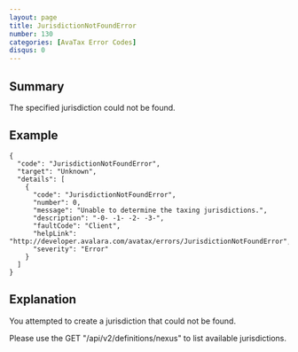 ```yaml
---
layout: page
title: JurisdictionNotFoundError
number: 130
categories: [AvaTax Error Codes]
disqus: 0
---
```


## Summary

The specified jurisdiction could not be found.

## Example

    {
      "code": "JurisdictionNotFoundError",
      "target": "Unknown",
      "details": [
        {
          "code": "JurisdictionNotFoundError",
          "number": 0,
          "message": "Unable to determine the taxing jurisdictions.",
          "description": "-0- -1- -2- -3-",
          "faultCode": "Client",
          "helpLink": "http://developer.avalara.com/avatax/errors/JurisdictionNotFoundError",
          "severity": "Error"
        }
      ]
    }

## Explanation

You attempted to create a jurisdiction that could not be found.

Please use the GET "/api/v2/definitions/nexus" to list available jurisdictions.
